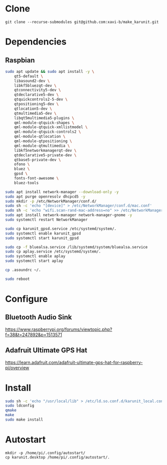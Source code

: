# Clone
```
git clone --recurse-submodules git@github.com:xavi-b/make_karunit.git
```

# Dependencies
## Raspbian
```bash
sudo apt update && sudo apt install -y \
    qt5-default \
    libasound2-dev \
    libkf5bluezqt-dev \
    qtconnectivity5-dev \
    qtdeclarative5-dev \
    qtquickcontrols2-5-dev \
    qtpositioning5-dev \
    qtlocation5-dev \
    qtmultimedia5-dev \
    libqt5multimedia5-plugins \
    qml-module-qtquick-shapes \
    qml-module-qtquick-xmllistmodel \
    qml-module-qtquick-controls2 \
    qml-module-qtlocation \
    qml-module-qtpositioning \
    qml-module-qtmultimedia \
    libkf5networkmanagerqt-dev \
    qtdeclarative5-private-dev \
    qtbase5-private-dev \
    ofono \
    bluez \
    gpsd \
    fonts-font-awesome \
    bluez-tools

sudo apt install network-manager --download-only -y
sudo apt purge openresolv dhcpcd5 -y
sudo mkdir -p /etc/NetworkManager/conf.d/
sudo sh -c 'echo "[device]" > /etc/NetworkManager/conf.d/mac.conf'
sudo sh -c 'echo "wifi.scan-rand-mac-address=no" >> /etc/NetworkManager/conf.d/mac.conf'
sudo apt install network-manager network-manager-gnome -y
sudo systemctl restart NetworkManager

sudo cp karunit_gpsd.service /etc/systemd/system/.
sudo systemctl enable karunit_gpsd
sudo systemctl start karunit_gpsd

sudo cp -f bluealsa.service /lib/systemd/system/bluealsa.service
sudo cp aplay.service /etc/systemd/system/.
sudo systemctl enable aplay
sudo systemctl start aplay

cp .asoundrc ~/.

sudo reboot
```

# Configure
## Bluetooth Audio Sink
https://www.raspberrypi.org/forums/viewtopic.php?f=38&t=247892&p=1513571
## Adafruit Ultimate GPS Hat
https://learn.adafruit.com/adafruit-ultimate-gps-hat-for-raspberry-pi/overview

# Install
```bash
sudo sh -c 'echo "/usr/local/lib" > /etc/ld.so.conf.d/karunit_local.conf'
sudo ldconfig
qmake
make
sudo make install
```

# Autostart
```
mkdir -p /home/pi/.config/autostart/
cp karunit.desktop /home/pi/.config/autostart/.
```
